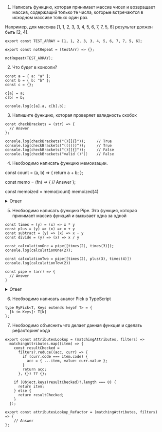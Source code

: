 1. Написать функцию, которая принимает массив чисел и возвращает массив, содержащий только те числа, которые встречаются в исходном массиве только один раз.

Например, для массива [1, 1, 2, 3, 3, 4, 5, 6, 7, 7, 5, 6] результат должен быть [2, 4].

```
export const TEST_ARRAY = [1, 1, 2, 3, 3, 4, 5, 6, 7, 7, 5, 6];

export const notRepeat = (testArr) => {};

notRepeat(TEST_ARRAY);
```

2. Что будет в консоли?

```
const a = { a: "a" };
const b = { b: "b" };
const c = {};

c[a] = a;
c[b] = b;

console.log(c[a].a, c[b].b); 
```

3. Напишите функцию, которая проверяет валидность скобок

```
const checkBrackets = (str) => {
  // Answer
};

console.log(checkBrackets("()[]{}"));     // True
console.log(checkBrackets("((()))"));     // True
console.log(checkBrackets("()[]{]"));     // False
console.log(checkBrackets("valid ()"))    // False
```

4. Необходимо написать функцию мемоизации. 

const count = (a, b) => {
  return a + b;
};

const memo = (fn) => {
  // Answer
};

const memoized = memo(count)
memoized(4)

<details>
<summary> Ответ </summary>

```
const memo = (fn) => {
  const cache = new Map();

  return (...args) => {
    const strArgs = JSON.stringify(args);

    if (cache.has(strArgs)) {
      console.log("c4che");
      return cache.get(strArgs);
    }

    const res = fn(...args);
    cache.set(strArgs, res);
    return res;
  };
};
```

</details>

5. Необходимо написать функцию Pipe. Это функция, которая принимает массив функций и вызывает одна за одной

```
const times = (y) = (x) => x * y
const plus = (y) => (x) => x + y
const subtract = (y) => (x) => x - y
const divide = (y) => (x) => x / y

const calculationOne = pipe([times(2), times(3)]);
console.log(calculationOne(2));

const calculationTwo = pipe([times(2), plus(3), times(4)])
console.log(calculationTow(2))

const pipe = (arr) => {
  // Answer
}
```

<details>
<summary>Ответ</summary>
const pipe = (functions) => (input) => functions.reduce((chain, func) => func(chain), input);
</details>

6. Необходимо написать аналог Pick в TypeScript

```
type MyPick<T, Keys extends keyof T> = {
  [k in Keys]: T[k] 
};
```

7.  Необходимо объяснить что делает данная функция и сделать рефакторинг кода
```
export const attributesLookup = (matchingAttributes, filters) =>
  matchingAttributes.map((item) => {
    const resultChecked =
      filters?.reduce((acc, curr) => {
        if (curr.code === item.code) {
          acc = { ...item, value: curr.value };
        }
        return acc;
      }, {}) ?? {};

    if (Object.keys(resultChecked)?.length === 0) {
      return item;
    } else {
      return resultChecked;
    }
  });

```
```
export const attributesLookup_Refactor = (matchingAttributes, filters) => {
    // Answer
};
```

